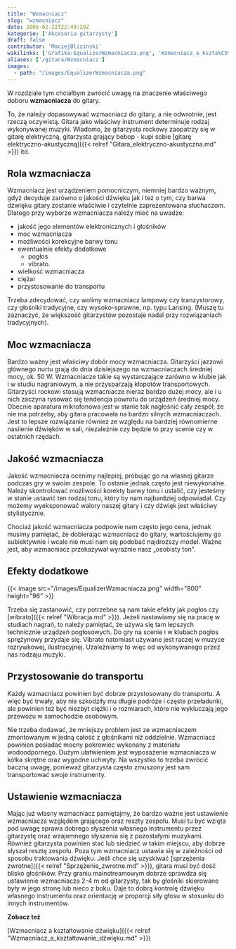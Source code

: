 ```yaml
---
title: "Wzmacniacz"
slug: "wzmacniacz"
date: 2006-02-22T22:49:29Z
kategorie: ['Akcesoria gitarzysty']
draft: false
contributor: 'MaciejBlizinski'
wikilinks: ['Grafika:EqualizerWzmacniacza.png', 'Wzmacniacz_a_kszta%C5%82towanie_d%C5%BAwi%C4%99ku', 'bebop', 'gitara_elektryczno-akustyczna', 'mainstream', 'pokrowiec_na_wzmacniacz', 'sprz%C4%99%C5%BCenie_zwrotne', 'wibrato']
aliases: ['/gitara/Wzmacniacz']
images:
  - path: "/images/EqualizerWzmacniacza.png"
---
```

W rozdziale tym chciałbym zwrócić uwagę na znaczenie właściwego doboru
**wzmacniacza** do gitary.

To, że należy dopasowywać wzmacniacz do gitary, a nie odwrotnie, jest
rzeczą oczywistą. Gitara jako właściwy instrument determinuje rodzaj
wykonywanej muzyki. Wiadomo, że gitarzysta rockowy zaopatrzy się w
gitarę elektryczną, gitarzysta grający bebop<!-- link nie odnosił się do niczego: 'Wzmacniacz' (PosixPath('Wzmacniacz.md')) links to 'bebop' (PosixPath('/no/path/exists')) and that does not exist --> - kupi
sobie [gitarę
elektryczno-akustyczną]({{< relref "Gitara_elektryczno-akustyczna.md" >}}) itd.

## Rola wzmacniacza

Wzmacniacz jest urządzeniem pomocniczym, niemniej bardzo ważnym, gdyż
decyduje zarówno o jakości dźwięku jak i też o tym, czy barwa dźwięku
gitary zostanie właściwie i czytelnie zaprezentowana słuchaczom. Dlatego
przy wyborze wzmacniacza należy mieć na uwadze:

  - jakość jego elementów elektronicznych i głośników
  - moc wzmacniacza
  - możliwości korekcyjne barwy tonu
  - ewentualnie efekty dodatkowe
      - pogłos
      - vibrato.
  - wielkość wzmacniacza
  - ciężar
  - przystosowanie do transportu

Trzeba zdecydować, czy wolimy wzmacniacz lampowy czy tranzystorowy, czy
głośniki tradycyjne, czy wysoko-sprawne, np. typu Lansing. (Muszę tu
zaznaczyć, że większość gitarzystów pozostaje nadal przy rozwiązaniach
tradycyjnych).

## Moc wzmacniacza

Bardzo ważny jest właściwy dobór mocy wzmacniacza. Gitarzyści jazzowi
głównego nurtu grają do dnia dzisiejszego na wzmacniaczach średniej
mocy, ok. 50 W. Wzmacniacze takie są wystarczające zarówno w klubie jak
i w studiu nagraniowym, a nie przysparzają kłopotów transportowych.
Gitarzyści rockowi stosują wzmacniacze nieraz bardzo dużej mocy, ale i u
nich zaczyna rysować się tendencja powrotu do urządzeń średniej mocy.
Obecnie aparatura mikrofonowa jest w stanie tak nagłośnić cały zespół,
że nie ma potrzeby, aby gitara pracowała na bardzo silnych
wzmacniaczach. Jest to lepsze rozwiązanie również ze względu na bardziej
równomierne nasilenie dźwięków w sali, niezależnie czy będzie to przy
scenie czy w ostatnich rzędach.

## Jakość wzmacniacza

Jakość wzmacniacza ocenimy najlepiej, próbując go na własnej gitarze
podczas gry w swoim zespole. To ostanie jednak często jest niewykonalne.
Należy skontrolować możliwości korekty barwy tonu i ustalić, czy
jesteśmy w stanie ustawić ten rodzaj tonu, który by nam najbardziej
odpowiadał. Czy możemy wyeksponować walory naszej gitary i czy dźwięk
jest właściwy stylistycznie.

Chociaż jakość wzmacniacza podpowie nam często jego cena, jednak musimy
pamiętać, że dobierając wzmacniacz do gitary, wartościujemy go
subiektywnie i wcale nie musi nam się podobać najdroższy model. Ważne
jest, aby wzmacniacz przekazywał wyraźnie nasz „osobisty ton".

## Efekty dodatkowe

{{< image src="/images/EqualizerWzmacniacza.png" width="800" height="96" >}}

Trzeba się zastanowić, czy potrzebne są nam takie efekty jak pogłos czy
[wibrato]({{< relref "Wibracja.md" >}}). Jeżeli nastawiamy się na pracę w studiach
nagrań, to należy pamiętać, że używa się tam lepszych technicznie
urządzeń pogłosowych. Do gry na scenie i w klubach pogłos sprężynowy
przydaje się. Vibrato natomiast używane jest raczej w muzyce
rozrywkowej, ilustracyjnej. Uzależniamy to więc od wykonywanego przez
nas rodzaju muzyki.

## Przystosowanie do transportu

Każdy wzmacniacz powinien być dobrze przystosowany do transportu. A więc
być trwały, aby nie szkodziły mu długie podróże i częste przeładunki,
ale powinien też być niezbyt ciężki i o rozmiarach, które nie wykluczają
jego przewozu w samochodzie osobowym.

Nie trzeba dodawać, że mniejszy problem jest ze wzmacniaczem zmontowanym
w jedną całość z głośnikami niż oddzielnie. Wzmacniacz powinien posiadać
mocny pokrowiec<!-- link nie odnosił się do niczego: 'Wzmacniacz' (PosixPath('Wzmacniacz.md')) links to 'pokrowiec_na_wzmacniacz' (PosixPath('/no/path/exists')) and that does not exist --> wykonany z
materiału wodoodpornego. Dużym ułatwieniem jest wyposażenie wzmacniacza
w kółka skrętne oraz wygodne uchwyty. Na wszystko to trzeba zwrócić
baczną uwagę, ponieważ gitarzysta często zmuszony jest sam transportować
swoje instrumenty.

## Ustawienie wzmacniacza

Mając już własny wzmacniacz pamiętajmy, że bardzo ważne jest ustawienie
wzmacniacza względem grającego oraz reszty zespołu. Musi tu być wzięta
pod uwagę sprawa dobrego słyszenia własnego instrumentu przez gitarzystę
oraz wzajemnego słyszenia się z pozostałymi muzykami. Również gitarzysta
powinien stać lub siedzieć w takim miejscu, aby dobrze słyszał resztę
zespołu. Poza tym wzmacniacz ustawia się w zależności od sposobu
traktowania dźwięku. Jeśli chce się uzyskiwać [sprzężenia
zwrotne]({{< relref "Sprzężenie_zwrotne.md" >}}), gitara musi być dość blisko
głośników. Przy graniu mainstreamowym<!-- link nie odnosił się do niczego: 'Wzmacniacz' (PosixPath('Wzmacniacz.md')) links to 'mainstream' (PosixPath('/no/path/exists')) and that does not exist --> dobrze
sprawdza się ustawienie wzmacniacza 2-4 m od gitarzysty, tak by głośniki
skierowane były w jego stronę lub nieco z boku. Daje to dobrą kontrolę
dźwięku własnego instrumentu oraz orientację w proporcji siły głosu w
stosunku do innych instrumentów.

**Zobacz też**

[Wzmacniacz a kształtowanie
dźwięku]({{< relref "Wzmacniacz_a_kształtowanie_dźwięku.md" >}})

